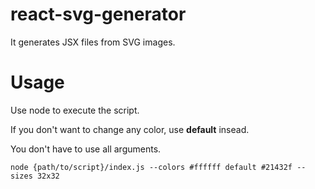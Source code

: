 # react-svg-generator

It generates JSX files from SVG images.

# Usage

Use node to execute the script. 

If you don't want to change any color, use **default** insead.

You don't have to use all arguments.

```
node {path/to/script}/index.js --colors #ffffff default #21432f --sizes 32x32
```



